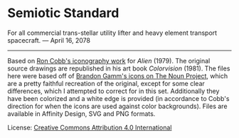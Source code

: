 # Semiotic Standard

For all commercial trans-stellar utility lifter and heavy element transport spacecraft. — April 16, 2078

---

Based on [Ron Cobb's iconography work](http://typesetinthefuture.com/alien/) for _Alien_ (1979). The original source drawings are republished in his art book _Colorvision_ (1981). The files here were based off of [Brandon Gamm's icons on The Noun Project](https://thenounproject.com/gamm/collection/semiotic-standard-icons-from-alien/), which are a pretty faithful recreation of the original, except for some clear differences, which I attempted to correct for in this set. Additionally they have been colorized and a white edge is provided (in accordance to Cobb's direction for when the icons are used against color backgrounds). Files are available in Affinity Design, SVG and PNG formats.

License: [Creative Commons Attribution 4.0 International](http://creativecommons.org/licenses/by/4.0/)
